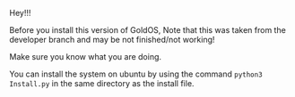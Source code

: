 Hey!!!

Before you install this version of GoldOS, Note that this was taken from the developer branch and may be not finished/not working!

Make sure you know what you are doing.

You can install the system on ubuntu by using the command ```python3 Install.py``` in the same directory as the install file.
